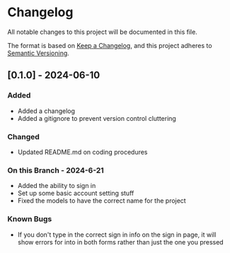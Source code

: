 # Changelog

All notable changes to this project will be documented in this file.

The format is based on [Keep a Changelog](https://keepachangelog.com/en/1.1.0/),
and this project adheres to [Semantic Versioning](https://semver.org/spec/v2.0.0.html).

## [0.1.0] - 2024-06-10

### Added
- Added a changelog
- Added a gitignore to prevent version control cluttering

### Changed

- Updated README.md on coding procedures

### On this Branch - 2024-6-21
- Added the ability to sign in
- Set up some basic account setting stuff
- Fixed the models to have the correct name for the project


### Known Bugs
- If you don't type in the correct sign in info on the sign in page, it will show errors for into in both forms rather than just the one you pressed